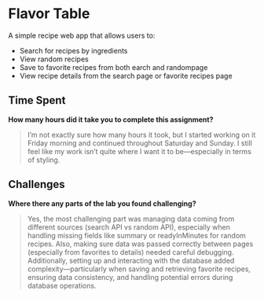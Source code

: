 # Flavor Table

A simple recipe web app that allows users to:

- Search for recipes by ingredients
- View random recipes
- Save to favorite recipes from both earch and randompage
- View recipe details from the search page or favorite recipes page

## Time Spent

**How many hours did it take you to complete this assignment?**

> I’m not exactly sure how many hours it took, but I started working on it Friday morning and continued throughout Saturday and Sunday. I still feel like my work isn’t quite where I want it to be—especially in terms of styling.

## Challenges

**Where there any parts of the lab you found challenging?**

> Yes, the most challenging part was managing data coming from different sources (search API vs random API), especially when handling missing fields like summary or readyInMinutes for random recipes. Also, making sure data was passed correctly between pages (especially from favorites to details) needed careful debugging. Additionally, setting up and interacting with the database added complexity—particularly when saving and retrieving favorite recipes, ensuring data consistency, and handling potential errors during database operations.
